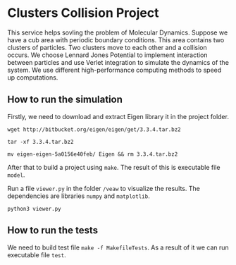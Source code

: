 # Clusters Collision Project

This service helps sovling the problem of Molecular Dynamics. Suppose we have a cub area with periodic boundary conditions. 
This area contains two clusters of particles. Two clusters move to each other and a collision occurs. We choose Lennard Jones Potential to implement interaction between particles and use Verlet integration to simulate the dynamics of the system. We use different high-performance computing methods to speed up computations.

## How to run the simulation

Firstly, we need to download and extract Eigen library it in the project folder.

`wget http://bitbucket.org/eigen/eigen/get/3.3.4.tar.bz2`

`tar -xf 3.3.4.tar.bz2`

`mv eigen-eigen-5a0156e40feb/ Eigen && rm 3.3.4.tar.bz2`

After that to build a project using `make`. The result of this is executable file `model`.

Run a file `viewer.py` in the folder `/veaw` to visualize the results. The dependencies are libraries `numpy` and `matplotlib`.

`python3 viewer.py`

## How to run the tests

We need to build test file `make -f MakefileTests`. As a result of it we can run executable file `test`.
